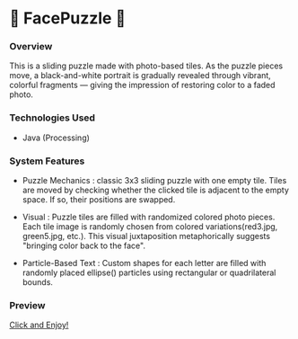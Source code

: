 # 🧩 FacePuzzle 🧩

### Overview
This is a sliding puzzle made with photo-based tiles. As the puzzle pieces move, a black-and-white portrait is gradually revealed through vibrant, colorful fragments — giving the impression of restoring color to a faded photo.


### Technologies Used
- Java (Processing)


### System Features 
- Puzzle Mechanics : classic 3x3 sliding puzzle with one empty tile. Tiles are moved by checking whether the clicked tile is adjacent to the empty space. If so, their positions are swapped.

- Visual : Puzzle tiles are filled with randomized colored photo pieces. Each tile image is randomly chosen from colored variations(red3.jpg, green5.jpg, etc.). This visual juxtaposition metaphorically suggests "bringing color back to the face".

- Particle-Based Text : Custom shapes for each letter are filled with randomly placed ellipse() particles using rectangular or quadrilateral bounds.


### Preview 
[Click and Enjoy!](./preview.gif)
